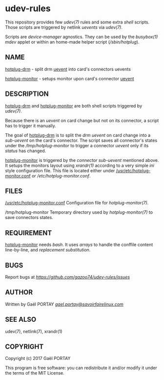 # udev-rules

This repository provides few *udev(7)* rules and some extra *shell* scripts.
Those scripts are triggered by netlink *uevents* via *udev(7)*.

Scripts are *device-manager* agnostics. They can be used by the *busybox(1)*
*mdev* applet or within an home-made helper script (*/sbin/hotplug*).

## NAME

[hotplug-drm](hotplug-drm) - split drm [uevent](52-drm.rules#L15) into card's
connectors uevents

[hotplug-monitor](hotplug-monitor) - setups monitor upon card's connector
[uevent](53-drm-connector.rules#L7)

## DESCRIPTION

[hotplug-drm](hotplug-drm) and [hotplug-monitor](hotplug-monitors) are both
shell scripts triggered by *udev(7)*.

Because there is an *uevent* on card change but not on its connector, a script
has to trigger it manually.

The goal of [hotplug-drm](hotplug-drm#L29-L50) is to split the *drm uevent* on
card change into a *sub-uevent* on the card's connector. The script saves all
connector's states under the */tmp/hotplug-monitor* to trigger a connector
*uevent* only if its *status* has changed.

[hotplug-monitor](hotplug-monitor) is triggered by the *connector sub-uevent*
mentioned above. It setups the monitors layout using *xrandr(1)* according to a
very simple *ini* style configuration file. This file is located either under
[/usr/etc/hotplug-monitor.conf](hotplug-monitor.conf.sample) or
*/etc/hotplug-monitor.conf*.

## FILES

[/usr/etc/hotplug-monitor.conf](hotplug-monitor.conf.sample)
	Configuration file for *hotplug-monitor(7)*.

/tmp/hotplug-monitor
	Temporary directory used by *hotplug-monitor(7)* to save connectors
	states.

## REQUIREMENT

[hotplug-monitor](hotplug-monitor#L28-L52) needs *bash*. It uses _arrays_ to
handle the conffile content line-by-line, and _replacement substitution_.

## BUGS

Report bugs at *https://github.com/gazoo74/udev-rules/issues*

## AUTHOR

Written by Gaël PORTAY *gael.portay@savoirfairelinux.com*

## SEE ALSO

udev(7), netlink(7), xrandr(1)

## COPYRIGHT

Copyright (c) 2017 Gaël PORTAY

This program is free software: you can redistribute it and/or modify it under
the terms of the MIT License.
